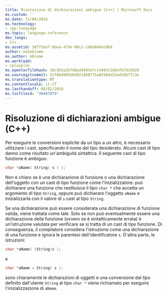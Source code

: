 ```yaml
---
title: Risoluzione di dichiarazioni ambigue (C++) | Microsoft Docs
ms.custom: ''
ms.date: 11/04/2016
ms.technology:
- cpp-language
ms.topic: language-reference
dev_langs:
- C++
ms.assetid: 3d773ee7-bbea-47de-80c2-cb0a9d4ec0b9
author: mikeblome
ms.author: mblome
ms.workload:
- cplusplus
ms.openlocfilehash: 3dc5b5a2b7d8add493efc144931160afb7d15020
ms.sourcegitcommit: 51f804005b8d921468775a0316de52ad39b77c3e
ms.translationtype: MT
ms.contentlocale: it-IT
ms.lasthandoff: 08/02/2018
ms.locfileid: "39467879"
---
```

# <a name="resolving-ambiguous-declarations-c"></a>Risoluzione di dichiarazioni ambigue (C++)
Per eseguire le conversioni esplicite da un tipo a un altro, è necessario utilizzare i cast, specificando il nome del tipo desiderato. Alcuni cast di tipo danno come risultato un'ambiguità sintattica. Il seguente cast di tipo funzione è ambiguo:  
  
```cpp 
char *aName( String( s ) );  
```  
  
 Non è chiaro se è una dichiarazione di funzione o una dichiarazione dell'oggetto con un cast di tipo funzione come l'inizializzatore: può dichiarare una funzione che restituisce il tipo `char *` che accetta un argomento di tipo `String`, oppure può dichiarare l'oggetto `aName` e inizializzarla con il valore di `s` cast al tipo `String`.  
  
 Se una dichiarazione può essere considerata una dichiarazione di funzione valida, viene trattata come tale. Solo se non può eventualmente essere una dichiarazione della funzione (ovvero se è sintatticamente errata) è un'istruzione valutata per verificare se si tratta di un cast di tipo funzione. Di conseguenza, il compilatore considera l'istruzione come una dichiarazione di una funzione e ignora le parentesi dell'identificatore `s`. D'altra parte, le istruzioni:  
  
```cpp 
char *aName( (String)s );  
```  
  
 e  
  
```cpp 
char *aName = String( s );  
```  
  
 sono chiaramente le dichiarazioni di oggetti e una conversione dal tipo definito dall'utente `String` al tipo `char *` viene richiamato per eseguire l'inizializzazione di `aName`.  